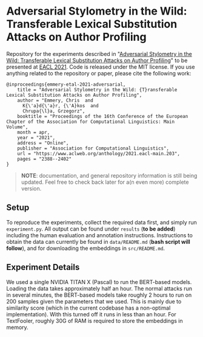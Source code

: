 # Adversarial Stylometry in the Wild: Transferable Lexical Substitution Attacks on Author Profiling

Repository for the experiments described in "[Adversarial Stylometry in the Wild: Transferable Lexical Substitution Attacks on Author Profiling](https://www.aclweb.org/anthology/2021.eacl-main.203.pdf)" to be presented at [EACL 2021](https://2021.eacl.org/). Code is released under the MIT license. If you use anything related to the repository or paper, please cite the following work:

```
@inproceedings{emmery-etal-2021-adversarial,
    title = "Adversarial Stylometry in the Wild: {T}ransferable Lexical Substitution Attacks on Author Profiling",
    author = "Emmery, Chris  and
      K{\'a}d{\'a}r, {\'A}kos  and
      Chrupa{\l}a, Grzegorz",
    booktitle = "Proceedings of the 16th Conference of the European Chapter of the Association for Computational Linguistics: Main Volume",
    month = apr,
    year = "2021",
    address = "Online",
    publisher = "Association for Computational Linguistics",
    url = "https://www.aclweb.org/anthology/2021.eacl-main.203",
    pages = "2388--2402"
}
```

> **NOTE**: documentation, and general repository information is still being updated. Feel free to check back later for a(n even more) complete version.


## Setup

To reproduce the experiments, collect the required data first, and simply run `experiment.py`. All output can be found under `results` (**to be added**) including the human evaluation and annotation instructions. Instructions to obtain the data can currently be found in `data/README.md` (**bash script will follow**), and for downloading the embeddings in `src/README.md`.


## Experiment Details

We used a single NVIDIA TITAN X (Pascal) to run the BERT-based models. Loading the data takes approximately half an hour. The normal attacks run in several minutes, the BERT-based models take roughly 2 hours to run on 200 samples given the parameters that we used. This is mainly due to similarity score (which in the current codebase has a non-optimal implementation). With this turned off it runs in less than an hour. For TextFooler, roughly 30G of RAM is required to store the embeddings in memory.
